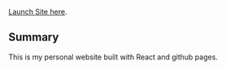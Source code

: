 [Launch Site here](https://ericenergy.github.io/mern-My-Portfolio/#/).

## Summary

This is my personal website built with React and github pages. 

